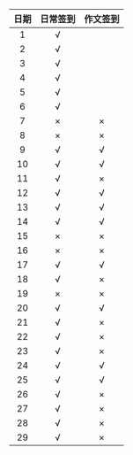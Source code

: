 | 日期 | 日常签到 | 作文签到 |
| :--: | :------: | :------: |
|  1   |    √     |          |
|  2   |    √     |          |
|  3   |    √     |          |
|  4   |    √     |          |
|  5   |    √     |          |
|  6   |    √     |          |
|  7   |    ×     |    ×     |
|  8   |    ×     |    ×     |
|  9   |    √     |    √     |
|  10  |    √     |    √     |
|  11  |    √     |    ×     |
|  12  |    √     |    √     |
|  13  |    √     |    √     |
|  14  |    √     |    √     |
|  15  |    ×     |    ×     |
|  16  |    ×     |    ×     |
|  17  |    √     |    √     |
|  18  |    √     |    ×     |
|  19  |    ×     |    ×     |
|  20  |    √     |    √     |
|  21  |    √     |    ×     |
|  22  |    √     |    ×     |
|  23  |    √     |    ×     |
|  24  |    √     |    √     |
|  25  |    √     |    √     |
|  26  |    √     |    ×     |
|  27  |    √     |    ×     |
|  28  |    √     |    ×     |
|  29  |    √     |    ×     |
